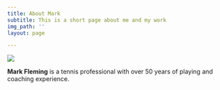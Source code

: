 ```yaml
---
title: About Mark
subtitle: This is a short page about me and my work
img_path: ''
layout: page

---
```

![](/uploads/img_0389.JPG)

**Mark Fleming** is a tennis professional with over 50 years of playing and coaching experience.
